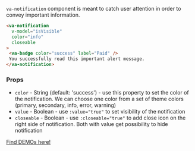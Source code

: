 `va-notification` component is meant to catch user attention in order to convey important information.

```html
<va-notification 
  v-model="isVisible" 
  color="info" 
  closeable
>
 <va-badge color="success" label="Paid" />
 You successfully read this important alert message.
</va-notification>
```  

### Props
* `color` - String (default: 'success') - use this property to set the color of the notification. We can choose one color from a set of theme colors (primary, secondary, info, error, warning)
* `value` - Boolean - use `:value="true"` to set visibility of the notification
* `closeable` - Boolean - use `:closeable="true"` to add close icon on the right side of notification. Both with value get possibility to hide notification

[Find DEMOs here!](http://vuestic.epicmax.co/#/admin/ui/notifications)
